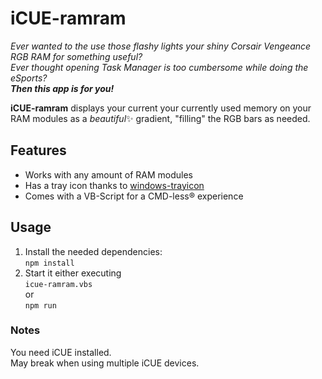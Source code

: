 # iCUE-ramram

*Ever wanted to the use those flashy lights your shiny Corsair Vengeance RGB RAM for something useful?*  
*Ever thought opening Task Manager is too cumbersome while doing the eSports?*  
***Then this app is for you!***

**iCUE-ramram** displays your current your currently used memory on your RAM modules as a *beautiful*✨ gradient, "filling" the RGB bars as needed.

## Features

* Works with any amount of RAM modules
* Has a tray icon thanks to [windows-trayicon](https://github.com/mceSystems/node-windows-trayicon)
* Comes with a VB-Script for a CMD-less®️ experience

## Usage

1. Install the needed dependencies:  
  `npm install`  
2. Start it either executing  
  `icue-ramram.vbs`  
   or  
  `npm run`

### Notes

You need iCUE installed.  
May break when using multiple iCUE devices.
